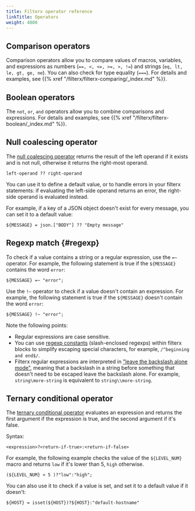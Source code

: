 ```yaml
---
title: Filterx operator reference
linkTitle: Operators
weight: 4800
---
```


<!-- This file is under the copyright of Axoflow, and licensed under Apache License 2.0, except for using the Axoflow and AxoSyslog trademarks. -->

<!-- Operator reference, required arguments, options/flags, examples from tests, ... -->

## Comparison operators

Comparison operators allow you to compare values of macros, variables, and expressions as numbers (`==, <, <=, >=, >, !=`) and strings
(`eq, lt, le, gt, ge, ne`). You can also check for type equality (`===`). For details and examples, see {{% xref "/filterx/filterx-comparing/_index.md" %}}.

## Boolean operators

The `not`, `or`, `and` operators allow you to combine comparisons and expressions. For details and examples, see {{% xref "/filterx/filterx-boolean/_index.md" %}}.

## Null coalescing operator

The [null coalescing operator](https://en.wikipedia.org/wiki/Null_coalescing_operator) returns the result of the left operand if it exists and is not null, otherwise it returns the right-most operand.

```shell
left-operand ?? right-operand
```

You can use it to define a default value, or to handle errors in your filterx statements: if evaluating the left-side operand returns an error, the right-side operand is evaluated instead.

For example, if a key of a JSON object doesn't exist for every message, you can set it to a default value:

```shell
${MESSAGE} = json.["BODY"] ?? "Empty message"
```

## Regexp match {#regexp}

To check if a value contains a string or a regular expression, use the `=~` operator. For example, the following statement is true if the `${MESSAGE}` contains the word `error`:

```shell
${MESSAGE} =~ "error";
```

Use the `!~` operator to check if a value doesn't contain an expression. For example, the following statement is true if the `${MESSAGE}` doesn't contain the word `error`:

```shell
${MESSAGE} !~ "error";
```

Note the following points:

- Regular expressions are case sensitive.
- You can use [regexp constants](https://www.gnu.org/software/gawk/manual/html_node/Regexp-Constants.html) (slash-enclosed regexps) within filterx blocks to simplify escaping special characters, for example, `/^beginning and end$/`.
- Filterx regular expressions are interpreted in ["leave the backslash alone mode"](https://www.gnu.org/software/gawk/manual/html_node/Escape-Sequences.html), meaning that a backslash in a string before something that doesn't need to be escaped leave the backslash alone. For example, `string\more-string` is equivalent to `string\\more-string`.
<!--  - For a list of escape sequences, see FIXME -->

<!-- FIXME add some more complex regex examples -->

<!-- 
FIXME what is relevant/applicable from /chapter-manipulating-messages/regular-expressions/ ?

Is there a workaround for wildcards/globbing? /chapter-routing-filters/filters/regular-expr/_index.md ?
-->

## Ternary conditional operator

The [ternary conditional operator](https://en.wikipedia.org/wiki/Ternary_conditional_operator) evaluates an expression and returns the first argument if the expression is true, and the second argument if it's false.

Syntax:

```shell
<expression>?<return-if-true>:<return-if-false>
```

For example, the following example checks the value of the `${LEVEL_NUM}` macro and returns `low` if it's lower than 5, `high` otherwise.

```shell
(${LEVEL_NUM} < 5 )?"low":"high";
```

You can also use it to check if a value is set, and set it to a default value if it doesn't:

```shell
${HOST} = isset(${HOST})?${HOST}:"default-hostname"
```
